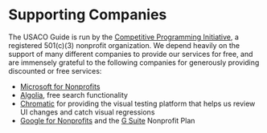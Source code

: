 # Supporting Companies

The USACO Guide is run by the
[Competitive Programming Initiative](https://joincpi.org/), a registered
501(c)(3) nonprofit organization. We depend heavily on the support of many
different companies to provide our services for free, and are immensely grateful
to the following companies for generously providing discounted or free services:

- [Microsoft for Nonprofits](https://microsoft.com/)
- [Algolia](https://algolia.com/), free search functionality
- [Chromatic](https://www.chromatic.com/) for providing the visual testing
  platform that helps us review UI changes and catch visual regressions
- [Google for Nonprofits](https://google.com/) and the
  [G Suite](https://workspace.google.com/) Nonprofit Plan
